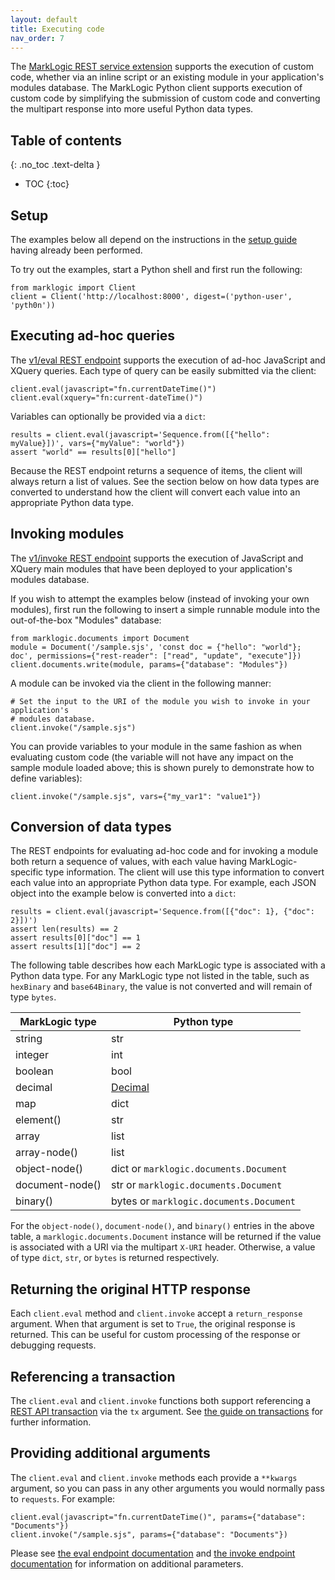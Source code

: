 ```yaml
---
layout: default
title: Executing code
nav_order: 7
---
```


The [MarkLogic REST service extension](https://docs.marklogic.com/REST/client/service-extension) supports the
execution of custom code, whether via an inline script or an existing module in your application's modules database. 
The MarkLogic Python client supports execution of custom code by simplifying the submission of custom code
and converting the multipart response into more useful Python data types.

## Table of contents
{: .no_toc .text-delta }

- TOC
{:toc}

## Setup

The examples below all depend on the instructions in the [setup guide](example-setup.md) having already been performed.

To try out the examples, start a Python shell and first run the following:

```
from marklogic import Client
client = Client('http://localhost:8000', digest=('python-user', 'pyth0n'))
```

## Executing ad-hoc queries

The [v1/eval REST endpoint](https://docs.marklogic.com/REST/POST/v1/eval) supports the execution of ad-hoc JavaScript 
and XQuery queries. Each type of query can be easily submitted via the client:

```
client.eval(javascript="fn.currentDateTime()")
client.eval(xquery="fn:current-dateTime()")
```

Variables can optionally be provided via a `dict`:

```
results = client.eval(javascript='Sequence.from([{"hello": myValue}])', vars={"myValue": "world"})
assert "world" == results[0]["hello"]
```

Because the REST endpoint returns a sequence of items, the client will always return a list of values. See the section
below on how data types are converted to understand how the client will convert each value into an appropriate Python
data type.

## Invoking modules

The [v1/invoke REST endpoint](https://docs.marklogic.com/REST/POST/v1/invoke) supports the execution of JavaScript
and XQuery main modules that have been deployed to your application's modules database. 

If you wish to attempt the examples below (instead of invoking your own modules), first run the following to 
insert a simple runnable module into the out-of-the-box "Modules" database:

```
from marklogic.documents import Document
module = Document('/sample.sjs', 'const doc = {"hello": "world"}; doc', permissions={"rest-reader": ["read", "update", "execute"]})
client.documents.write(module, params={"database": "Modules"})
```

A module can be invoked via the client in the following manner:

```
# Set the input to the URI of the module you wish to invoke in your application's 
# modules database.
client.invoke("/sample.sjs")
```

You can provide variables to your module in the same fashion as when evaluating custom 
code (the variable will not have any impact on the sample module loaded above; this is
shown purely to demonstrate how to define variables):

```
client.invoke("/sample.sjs", vars={"my_var1": "value1"})
```

## Conversion of data types

The REST endpoints for evaluating ad-hoc code and for invoking a module both return a sequence of values, with each 
value having MarkLogic-specific type information. The client will use this type information to convert each value into
an appropriate Python data type. For example, each JSON object into the example below is converted into a `dict`:

```
results = client.eval(javascript='Sequence.from([{"doc": 1}, {"doc": 2}])')
assert len(results) == 2
assert results[0]["doc"] == 1
assert results[1]["doc"] == 2
```

The following table describes how each MarkLogic type is associated with a Python data type. For any 
MarkLogic type not listed in the table, such as `hexBinary` and `base64Binary`, the value is not converted and will 
remain of type `bytes`. 

| MarkLogic type | Python type | 
| --- | --- |
| string | str |
| integer | int |
| boolean | bool |
| decimal | [Decimal](https://docs.python.org/3/library/decimal.html) |
| map | dict |
| element() | str |
| array | list |
| array-node() | list |
| object-node() | dict or `marklogic.documents.Document` |
| document-node() | str or `marklogic.documents.Document` |
| binary() | bytes or `marklogic.documents.Document` | 

For the `object-node()`, `document-node()`, and `binary()` entries in the above table, a 
`marklogic.documents.Document` instance will be returned if the value is associated with a URI via 
the multipart `X-URI` header. Otherwise, a value of type `dict`, `str`, or `bytes` is returned respectively.

## Returning the original HTTP response

Each `client.eval` method and `client.invoke` accept a `return_response` argument. When that
argument is set to `True`, the original response is returned. This can be useful for custom
processing of the response or debugging requests.

## Referencing a transaction

The `client.eval` and `client.invoke` functions both support referencing a 
[REST API transaction](https://docs.marklogic.com/REST/client/transaction-management) via the `tx` 
argument. See [the guide on transactions](transactions.md) for further information.

## Providing additional arguments

The `client.eval` and `client.invoke` methods each provide a `**kwargs` argument, so you can pass in any other arguments you would
normally pass to `requests`. For example:

```
client.eval(javascript="fn.currentDateTime()", params={"database": "Documents"})
client.invoke("/sample.sjs", params={"database": "Documents"})
```

Please see [the eval endpoint documentation](https://docs.marklogic.com/REST/POST/v1/eval) 
and [the invoke endpoint documentation](https://docs.marklogic.com/REST/POST/v1/invoke) for
information on additional parameters.
